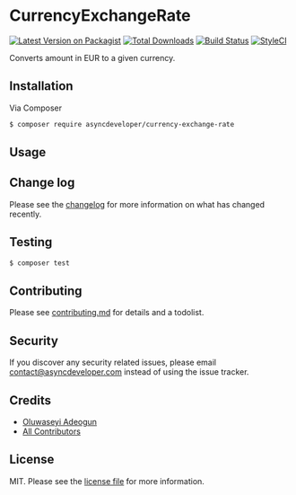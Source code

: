 # CurrencyExchangeRate

[![Latest Version on Packagist][ico-version]][link-packagist]
[![Total Downloads][ico-downloads]][link-downloads]
[![Build Status][ico-travis]][link-travis]
[![StyleCI][ico-styleci]][link-styleci]

Converts amount in EUR to a given currency.

## Installation

Via Composer

``` bash
$ composer require asyncdeveloper/currency-exchange-rate
```

## Usage

## Change log

Please see the [changelog](changelog.md) for more information on what has changed recently.

## Testing

``` bash
$ composer test
```

## Contributing

Please see [contributing.md](contributing.md) for details and a todolist.

## Security

If you discover any security related issues, please email contact@asyncdeveloper.com instead of using the issue tracker.

## Credits

- [Oluwaseyi Adeogun][link-author]
- [All Contributors][link-contributors]

## License

MIT. Please see the [license file](license.md) for more information.

[ico-version]: https://img.shields.io/packagist/v/asyncdeveloper/currency-exchange-rate.svg?style=flat-square
[ico-downloads]: https://img.shields.io/packagist/dt/asyncdeveloper/currency-exchange-rate.svg?style=flat-square
[ico-travis]: https://img.shields.io/travis/asyncdeveloper/currency-exchange-rate/master.svg?style=flat-square
[ico-styleci]: https://styleci.io/repos/12345678/shield

[link-packagist]: https://packagist.org/packages/asyncdeveloper/currency-exchange-rate
[link-downloads]: https://packagist.org/packages/asyncdeveloper/currency-exchange-rate
[link-travis]: https://travis-ci.org/asyncdeveloper/currency-exchange-rate
[link-styleci]: https://styleci.io/repos/12345678
[link-author]: https://github.com/asyncdeveloper
[link-contributors]: ../../contributors
